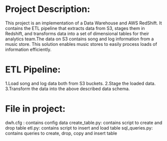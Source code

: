 # Project Description:
This project is an implementation of a Data Warehouse and AWS RedShift. It contains the ETL pipeline that extracts data from S3, stages them in Redshift, and transforms data into a set of dimensional tables for their analytics team.The data on S3 contains song and log information from a music store. This solution enables music stores to easily process loads of information efficiently.

# ETL Pipeline:
1.Load song and log data both from S3 buckets.
2.Stage the loaded data.
3.Transform the data into the above described data schema.

# File in project:
dwh.cfg : contains config data
create_table.py: contains script to create and drop table
etl.py: contains script to insert and load table
sql_queries.py: contains queries to create, drop, copy and insert table